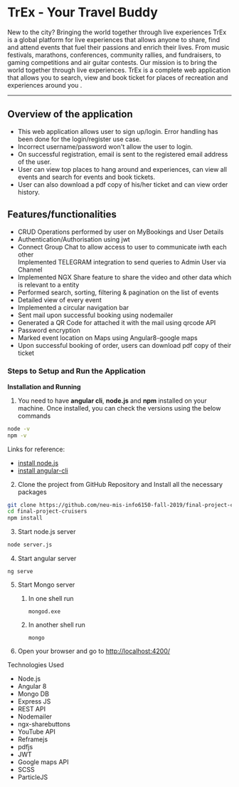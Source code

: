 <h1>TrEx - Your Travel Buddy</h1>

New to the city?
Bringing the world together through live experiences
TrEx is a global platform for live experiences that allows anyone to share, find and attend events that fuel their passions and enrich their lives.
From music festivals, marathons, conferences, community rallies, and fundraisers, to gaming competitions and air guitar contests. 
Our mission is to bring the world together through live experiences.
TrEx is a complete web application that allows you to search, view and book ticket for places of recreation and experiences around you .
<hr>
<h2>Overview of the application</h2>
<ul>
<li>This web application allows user to sign up/login. Error handling has been done for the login/register use case.</li>
<li>Incorrect username/password won't allow the user to login.</li>
<li>On successful registration, email is sent to the registered email address of the user.</li>
<li>User can view top places to hang around and experiences, can view all events and search for events and book tickets.</li>
<li>User can also download a pdf copy of his/her ticket and can view order history.</li>
</ul>

<h2>Features/functionalities</h2>
<ul>
<li>CRUD Operations performed by user on MyBookings and User Details</li>
<li>Authentication/Authorisation using jwt</li>
<li>Connect Group Chat to allow access to user to communicate iwth each other</li>
<ii>Implemented TELEGRAM integration to send queries to Admin User via Channel</li>
<li>Implemented NGX Share feature to share the video and other data which is relevant to a entity</li>
<li>Performed search, sorting, filtering & pagination on the list of events</li>
<li>Detailed view of every event</li>
<li>Implemented a circular navigation bar</li>
<li>Sent mail upon successful booking using nodemailer</li>
<li>Generated a QR Code for attached it with the mail using qrcode API</li>
<li>Password encryption</li>
<li>Marked event location on Maps using Angular8-google maps</li>
<li>Upon successful booking of order, users can download pdf copy of their ticket</li>
</ul>

<h3>Steps to Setup and Run the Application</h3>

<b>Installation and Running</b>
1. You need to have **angular cli**, **node.js** and **npm** installed on your machine. Once installed, you can check the versions using the below commands

```sh
node -v
npm -v
```
Links for reference:
* [install node.js](https://nodejs.org/en/download/)
* [install angular-cli](https://github.com/angular/angular-cli)

2. Clone the project from GitHub Repository and Install all the necessary packages
```sh
git clone https://github.com/neu-mis-info6150-fall-2019/final-project-cruisers
cd final-project-cruisers
npm install
```
3. Start node.js server
```sh
node server.js
```

4. Start angular server
```
ng serve
```

5. Start Mongo server
    1. In one shell run
        ```
        mongod.exe
        ```
    2. In another shell run
        ```
        mongo
        ```

6. Open your browser and go to [http://localhost:4200/](http://localhost:4200/)

Technologies Used

* Node.js
* Angular 8
* Mongo DB
* Express JS
* REST API
* Nodemailer
* ngx-sharebuttons
* YouTube API
* Reframejs
* pdfjs
* JWT
* Google maps API
* SCSS
* ParticleJS

